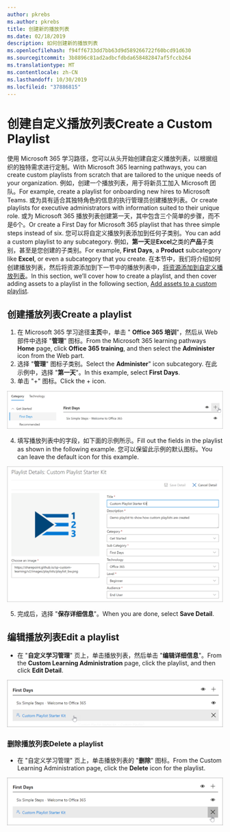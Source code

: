 ```yaml
---
author: pkrebs
ms.author: pkrebs
title: 创建新的播放列表
ms.date: 02/18/2019
description: 如何创建新的播放列表
ms.openlocfilehash: f94ff6733dd7bb63d9d589266722f60bcd91d630
ms.sourcegitcommit: 3b8896c81ad2adbcfdbda658482847af5fccb264
ms.translationtype: MT
ms.contentlocale: zh-CN
ms.lasthandoff: 10/30/2019
ms.locfileid: "37886815"
---
```

# <a name="create-a-custom-playlist"></a><span data-ttu-id="81a2a-103">创建自定义播放列表</span><span class="sxs-lookup"><span data-stu-id="81a2a-103">Create a Custom Playlist</span></span>

<span data-ttu-id="81a2a-104">使用 Microsoft 365 学习路径，您可以从头开始创建自定义播放列表，以根据组织的独特需求进行定制。</span><span class="sxs-lookup"><span data-stu-id="81a2a-104">With Microsoft 365 learning pathways, you can create custom playlists from scratch that are tailored to the unique needs of your organization.</span></span> <span data-ttu-id="81a2a-105">例如，创建一个播放列表，用于将新员工加入 Microsoft 团队。</span><span class="sxs-lookup"><span data-stu-id="81a2a-105">For example, create a playlist for onboarding new hires to Microsoft Teams.</span></span> <span data-ttu-id="81a2a-106">或为具有适合其独特角色的信息的执行管理员创建播放列表。</span><span class="sxs-lookup"><span data-stu-id="81a2a-106">Or create playlists for executive administrators with information suited to their unique role.</span></span> <span data-ttu-id="81a2a-107">或为 Microsoft 365 播放列表创建第一天，其中包含三个简单的步骤，而不是6个。</span><span class="sxs-lookup"><span data-stu-id="81a2a-107">Or create a First Day for Microsoft 365 playlist that has three simple steps instead of six.</span></span> <span data-ttu-id="81a2a-108">您可以将自定义播放列表添加到任何子类别。</span><span class="sxs-lookup"><span data-stu-id="81a2a-108">You can add a custom playlist to any subcategory.</span></span> <span data-ttu-id="81a2a-109">例如，**第一天**是**Excel**之类的**产品**子类别，甚至是您创建的子类别。</span><span class="sxs-lookup"><span data-stu-id="81a2a-109">For example, **First Days**, a **Product** subcategory like **Excel**, or even a subcategory that you create.</span></span> <span data-ttu-id="81a2a-110">在本节中，我们将介绍如何创建播放列表，然后将资源添加到下一节中的播放列表中，[将资源添加到自定义播放列表](custom_addassets.md)。</span><span class="sxs-lookup"><span data-stu-id="81a2a-110">In this section, we’ll cover how to create a playlist, and then cover adding assets to a playlist in the following section, [Add assets to a custom playlist](custom_addassets.md).</span></span>

## <a name="create-a-playlist"></a><span data-ttu-id="81a2a-111">创建播放列表</span><span class="sxs-lookup"><span data-stu-id="81a2a-111">Create a playlist</span></span> 

1. <span data-ttu-id="81a2a-112">在 Microsoft 365 学习途径**主页**中，单击 " **Office 365 培训**"，然后从 Web 部件中选择 "**管理**" 图标。</span><span class="sxs-lookup"><span data-stu-id="81a2a-112">From the Microsoft 365 learning pathways **Home** page, click **Office 365 training**, and then select the **Administer** icon from the Web part.</span></span> 
2. <span data-ttu-id="81a2a-113">选择 "**管理**" 图标子类别。</span><span class="sxs-lookup"><span data-stu-id="81a2a-113">Select the **Administer**" icon  subcategory.</span></span> <span data-ttu-id="81a2a-114">在此示例中，选择 "**第一天**"。</span><span class="sxs-lookup"><span data-stu-id="81a2a-114">In this example, select **First Days**.</span></span>  
3. <span data-ttu-id="81a2a-115">单击 "+" 图标。</span><span class="sxs-lookup"><span data-stu-id="81a2a-115">Click the + icon.</span></span>  

![cg-newplaylistbtn](media/cg-newplaylistbtn.png)

4.  <span data-ttu-id="81a2a-117">填写播放列表中的字段，如下面的示例所示。</span><span class="sxs-lookup"><span data-stu-id="81a2a-117">Fill out the fields in the playlist as shown in the following example.</span></span> <span data-ttu-id="81a2a-118">您可以保留此示例的默认图标。</span><span class="sxs-lookup"><span data-stu-id="81a2a-118">You can leave the default icon for this example.</span></span> 

![cg-newplaylistdetails](media/cg-newplaylistdetails.png)

5.  <span data-ttu-id="81a2a-120">完成后，选择 "**保存详细信息**"。</span><span class="sxs-lookup"><span data-stu-id="81a2a-120">When you are done, select **Save Detail**.</span></span> 

## <a name="edit-a-playlist"></a><span data-ttu-id="81a2a-121">编辑播放列表</span><span class="sxs-lookup"><span data-stu-id="81a2a-121">Edit a playlist</span></span>

- <span data-ttu-id="81a2a-122">在 "**自定义学习管理**" 页上，单击播放列表，然后单击 "**编辑详细信息**"。</span><span class="sxs-lookup"><span data-stu-id="81a2a-122">From the **Custom Learning Administration** page, click the playlist, and then click **Edit Detail**.</span></span>  

![cg-editplaylist](media/cg-editplaylist.png)

### <a name="delete-a-playlist"></a><span data-ttu-id="81a2a-124">删除播放列表</span><span class="sxs-lookup"><span data-stu-id="81a2a-124">Delete a playlist</span></span>

- <span data-ttu-id="81a2a-125">在 "自定义学习管理" 页上，单击播放列表的 "**删除**" 图标。</span><span class="sxs-lookup"><span data-stu-id="81a2a-125">From the Custom Learning Administration page, click the **Delete** icon for the playlist.</span></span>  

![cg-deleteplaylist](media/cg-deleteplaylist.png)